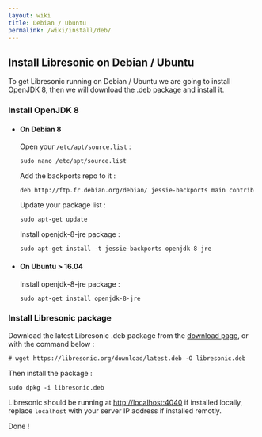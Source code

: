 ```yaml
---
layout: wiki
title: Debian / Ubuntu
permalink: /wiki/install/deb/
---
```

##  Install Libresonic on Debian / Ubuntu

To get Libresonic running on Debian / Ubuntu we are going to install OpenJDK 8, then we will download the .deb package and install it.

### Install OpenJDK 8

* #### On Debian 8

    Open your `/etc/apt/source.list` :

    ```
    sudo nano /etc/apt/source.list
    ```

    Add the backports repo to it :

    ```
    deb http://ftp.fr.debian.org/debian/ jessie-backports main contrib
    ```

    Update your package list :

    ```
    sudo apt-get update
    ```

    Install openjdk-8-jre package :

    ```
    sudo apt-get install -t jessie-backports openjdk-8-jre
    ```

* #### On Ubuntu > 16.04

    Install  openjdk-8-jre package :

    ```
    sudo apt-get install openjdk-8-jre
    ```

### Install Libresonic package

Download the latest Libresonic .deb package from the [download page](/download), or with the command below :

```
# wget https://libresonic.org/download/latest.deb -O libresonic.deb
```

Then install the package :

```
sudo dpkg -i libresonic.deb
```

Libresonic should be running at [http://localhost:4040](http://localhost:4040) if installed locally, replace `localhost` with your server IP address if installed remotly.

Done !
